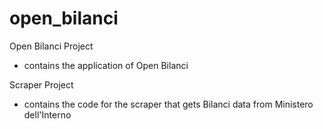 open_bilanci
============

Open Bilanci Project

* contains the application of Open Bilanci

Scraper Project

* contains the code for the scraper that gets Bilanci data from Ministero dell'Interno

